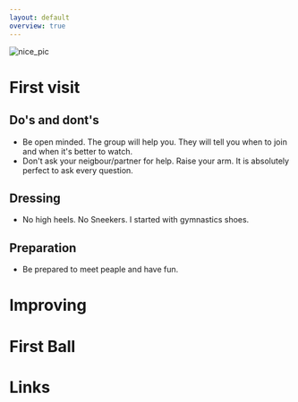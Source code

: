 ```yaml
---
layout: default
overview: true
---
```


![nice_pic](pictures/title_image.jpg?raw=true)

# First visit
## Do's and dont's
* Be open minded. The group will help you. They will tell you when to join and when it's better to watch. 
* Don't ask your neigbour/partner for help. Raise your arm. It is absolutely perfect to ask every question.
## Dressing
* No high heels. No Sneekers. I started with gymnastics shoes.
## Preparation
* Be prepared to meet peaple and have fun.

# Improving


# First Ball

# Links

